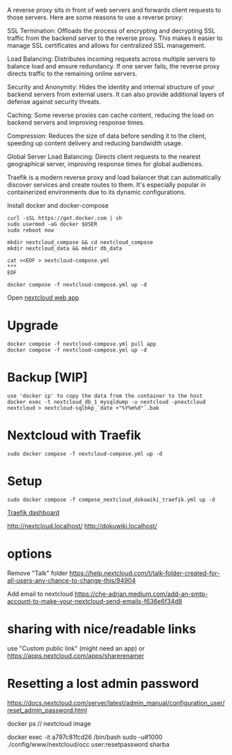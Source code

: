 A reverse proxy sits in front of web servers and forwards client requests to those servers. Here are some reasons to use a reverse proxy:

SSL Termination: Offloads the process of encrypting and decrypting SSL traffic from the backend server to the reverse proxy. This makes it easier to manage SSL certificates and allows for centralized SSL management.

Load Balancing: Distributes incoming requests across multiple servers to balance load and ensure redundancy. If one server fails, the reverse proxy directs traffic to the remaining online servers.

Security and Anonymity: Hides the identity and internal structure of your backend servers from external users. It can also provide additional layers of defense against security threats.

Caching: Some reverse proxies can cache content, reducing the load on backend servers and improving response times.

Compression: Reduces the size of data before sending it to the client, speeding up content delivery and reducing bandwidth usage.

Global Server Load Balancing: Directs client requests to the nearest geographical server, improving response times for global audiences.

Traefik is a modern reverse proxy and load balancer that can automatically discover services and create routes to them. It's especially popular in containerized environments due to its dynamic configurations.





Install docker and docker-compose
```
curl -sSL https://get.docker.com | sh
sudo usermod -aG docker $USER
sudo reboot now
```

```
mkdir nextcloud_compose && cd nextcloud_compose
mkdir nextcloud_data && mkdir db_data

cat <<EOF > nextcloud-compose.yml
***
EOF

docker compose -f nextcloud-compose.yml up -d
```

Open [nextcloud web app](http://192.168.178.38:8080/)

# Upgrade
```
docker compose -f nextcloud-compose.yml pull app
docker compose -f nextcloud-compose.yml up -d
```

# Backup [WIP]
```
use 'docker cp' to copy the data from the container to the host
docker exec -t nextcloud_db_1 mysqldump -u nextcloud -pnextcloud nextcloud > nextcloud-sqlbkp_`date +"%Y%m%d"`.bak
```

# Nextcloud with Traefik
```
sudo docker compose -f nextcloud-compose.yml up -d
```
      








# Setup
```
sudo docker compose -f compose_nextcloud_dokuwiki_traefik.yml up -d
```

[Traefik dashboard](http://localhost:8080/dashboard/)

http://nextcloud.localhost/
http://dokuwiki.localhost/


# options
Remove "Talk" folder
<https://help.nextcloud.com/t/talk-folder-created-for-all-users-any-chance-to-change-this/94904>

Add email to nextcloud
<https://che-adrian.medium.com/add-an-smtp-account-to-make-your-nextcloud-send-emails-f636e6f34d8>


# sharing with nice/readable links
use "Custom public link" (might need an app)
or
https://apps.nextcloud.com/apps/sharerenamer

# Resetting a lost admin password
https://docs.nextcloud.com/server/latest/admin_manual/configuration_user/reset_admin_password.html

docker ps 
// nextcloud image

docker exec -it a797c81fcd26 /bin/bash
sudo -u#1000 ./config/www/nextcloud/occ user:resetpassword sharba
